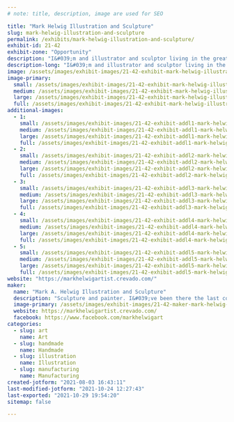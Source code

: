 ```yaml
---
# note: title, description, image are used for SEO

title: "Mark Helwig Illustration and Sculpture"
slug: mark-helwig-illustration-and-sculpture
permalink: /exhibits/mark-helwig-illustration-and-sculpture/
exhibit-id: 21-42
exhibit-zone: "Opportunity"
description: "I&#039;m and illustrator and sculptor living in the greater Orlando area. "
description-long: "I&#039;m and illustrator and sculptor living in the greater Orlando area. I specialize in fantasy, whimsy, humor and creativity. My sculptures and paintings have won awards at shows and galleries across the southeast."
image: /assets/images/exhibit-images/21-42-exhibit-mark-helwig-illustration-and-sculpture-43-safe-image-php-1730-large.jpg
image-primary: 
  small: /assets/images/exhibit-images/21-42-exhibit-mark-helwig-illustration-and-sculpture-43-safe-image-php-1730-small.jpg
  medium: /assets/images/exhibit-images/21-42-exhibit-mark-helwig-illustration-and-sculpture-43-safe-image-php-1730-medium.jpg
  large: /assets/images/exhibit-images/21-42-exhibit-mark-helwig-illustration-and-sculpture-43-safe-image-php-1730-large.jpg
  full: /assets/images/exhibit-images/21-42-exhibit-mark-helwig-illustration-and-sculpture-43-safe-image-php-1730-full.jpg
additional-images: 
  - 1:
    small: /assets/images/exhibit-images/21-42-exhibit-addl1-mark-helwig-illustration-and-sculpture-dragons-small.jpg
    medium: /assets/images/exhibit-images/21-42-exhibit-addl1-mark-helwig-illustration-and-sculpture-dragons-medium.jpg
    large: /assets/images/exhibit-images/21-42-exhibit-addl1-mark-helwig-illustration-and-sculpture-dragons-large.jpg
    full: /assets/images/exhibit-images/21-42-exhibit-addl1-mark-helwig-illustration-and-sculpture-dragons-full.jpg
  - 2:
    small: /assets/images/exhibit-images/21-42-exhibit-addl2-mark-helwig-illustration-and-sculpture-house-elf-small.jpg
    medium: /assets/images/exhibit-images/21-42-exhibit-addl2-mark-helwig-illustration-and-sculpture-house-elf-medium.jpg
    large: /assets/images/exhibit-images/21-42-exhibit-addl2-mark-helwig-illustration-and-sculpture-house-elf-large.jpg
    full: /assets/images/exhibit-images/21-42-exhibit-addl2-mark-helwig-illustration-and-sculpture-house-elf-full.jpg
  - 3:
    small: /assets/images/exhibit-images/21-42-exhibit-addl3-mark-helwig-illustration-and-sculpture-painting-2-small.jpg
    medium: /assets/images/exhibit-images/21-42-exhibit-addl3-mark-helwig-illustration-and-sculpture-painting-2-medium.jpg
    large: /assets/images/exhibit-images/21-42-exhibit-addl3-mark-helwig-illustration-and-sculpture-painting-2-large.jpg
    full: /assets/images/exhibit-images/21-42-exhibit-addl3-mark-helwig-illustration-and-sculpture-painting-2-full.jpg
  - 4:
    small: /assets/images/exhibit-images/21-42-exhibit-addl4-mark-helwig-illustration-and-sculpture-painting-3-small.jpg
    medium: /assets/images/exhibit-images/21-42-exhibit-addl4-mark-helwig-illustration-and-sculpture-painting-3-medium.jpg
    large: /assets/images/exhibit-images/21-42-exhibit-addl4-mark-helwig-illustration-and-sculpture-painting-3-large.jpg
    full: /assets/images/exhibit-images/21-42-exhibit-addl4-mark-helwig-illustration-and-sculpture-painting-3-full.jpg
  - 5:
    small: /assets/images/exhibit-images/21-42-exhibit-addl5-mark-helwig-illustration-and-sculpture-painting-one-small.jpg
    medium: /assets/images/exhibit-images/21-42-exhibit-addl5-mark-helwig-illustration-and-sculpture-painting-one-medium.jpg
    large: /assets/images/exhibit-images/21-42-exhibit-addl5-mark-helwig-illustration-and-sculpture-painting-one-large.jpg
    full: /assets/images/exhibit-images/21-42-exhibit-addl5-mark-helwig-illustration-and-sculpture-painting-one-full.jpg
website: "https://markhelwigartist.crevado.com/"
maker: 
  name: "Mark A. Helwig Illustration and Sculpture"
  description: "Sculpture and painter. I&#039;ve been there the last couple of times and did a sculpting demo."
  image-primary: /assets/images/exhibit-images/21-42-maker-mark-helwig-illustration-and-sculpture-safe-image-php-medium.jpg
  website: https://markhelwigartist.crevado.com/
  facebook: https://www.facebook.com/markhelwigart
categories: 
  - slug: art
    name: Art
  - slug: handmade
    name: Handmade
  - slug: illustration
    name: Illustration
  - slug: manufacturing
    name: Manufacturing
created-jotform: "2021-08-03 16:43:11"
last-modified-jotform: "2021-10-24 12:27:43"
last-exported: "2021-10-29 19:54:20"
sitemap: false

---
```

